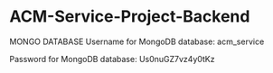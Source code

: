 # ACM-Service-Project-Backend


MONGO DATABASE
Username for MongoDB database:
acm_service

Password for MongoDB database:
Us0nuGZ7vz4y0tKz